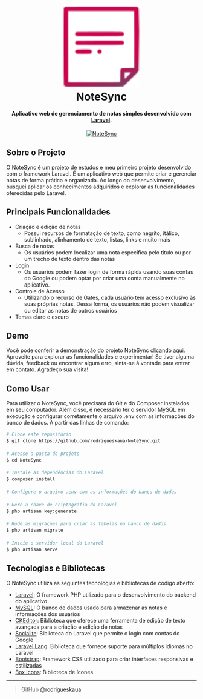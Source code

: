 

<h1 align="center">
  <br>
  <a href="https://notesync.kauarodrigues.com"><img src="https://raw.githubusercontent.com/rodrigueskaua/Assets-For-Readmes/master/NoteSync/favicon.svg" alt="NoteSync" width="200"></a>
  <br>
  NoteSync
  <br>
</h1>

<h4 align="center">Aplicativo web de gerenciamento de notas simples desenvolvido com <a href="https://laravel.com" target="_blank">Laravel</a>.</h4>
<div align="center">
  <a  href="https://notesync.kauarodrigues.com.br"><img src="https://raw.githubusercontent.com/rodrigueskaua/Assets-For-Readmes/master/NoteSync/NoteSync-Show.gif" alt="NoteSync"></a>
</div>

## Sobre o Projeto
O NoteSync é um projeto de estudos e meu primeiro projeto desenvolvido com o framework Laravel. É um aplicativo web que permite criar e gerenciar notas de forma prática e organizada. Ao longo do desenvolvimento, busquei aplicar os conhecimentos adquiridos e explorar as funcionalidades oferecidas pelo Laravel.

## Principais Funcionalidades
- Criação e edição de notas
    -   Possui recursos de formatação de texto, como negrito, itálico, sublinhado, alinhamento de texto, listas, links e muito mais
-   Busca de notas
    -   Os usuários podem localizar uma nota específica pelo título ou por um trecho de texto dentro das notas
-   Login
    -   Os usuários podem fazer login de forma rápida usando suas contas do Google ou podem optar por criar uma conta manualmente no aplicativo.
-   Controle de Acesso
    -   Utilizando o recurso de Gates, cada usuário tem acesso exclusivo às suas próprias notas. Dessa forma, os usuários não podem visualizar ou editar as notas de outros usuários
-   Temas claro e escuro

## Demo
Você pode conferir a demonstração do projeto NoteSync <a  href="https://notesync.kauarodrigues.com.br">clicando aqui</a>. Aproveite para explorar as funcionalidades e experimentar! Se tiver alguma dúvida, feedback ou encontrar algum erro, sinta-se à vontade para entrar em contato. Agradeço sua visita!

## Como Usar
Para utilizar o NoteSync, você precisará do Git e do Composer instalados em seu computador. Além disso, é necessário ter o servidor MySQL em execução e configurar corretamente o arquivo .env com as informações do banco de dados. A partir das linhas de comando:

```bash
# Clone este repositório
$ git clone https://github.com/rodrigueskaua/NoteSync.git

# Acesse a pasta do projeto
$ cd NoteSync

# Instale as dependências do Laravel
$ composer install

# Configure o arquivo .env com as informações do banco de dados

# Gere a chave de criptografia do Laravel
$ php artisan key:generate

# Rode as migrações para criar as tabelas no banco de dados
$ php artisan migrate

# Inicie o servidor local do Laravel
$ php artisan serve
```
## Tecnologias e Bibliotecas
O NoteSync utiliza as seguintes tecnologias e bibliotecas de código aberto:

-   [Laravel](https://laravel.com/): O framework PHP utilizado para o desenvolvimento do backend do aplicativo
-   [MySQL](https://www.mysql.com/): O banco de dados usado para armazenar as notas e informações dos usuários
-   [CKEditor](https://ckeditor.com/): Biblioteca  que oferece uma ferramenta de edição de texto avançada para a criação e edição de notas
-   [Socialite](https://laravel.com/docs/8.x/socialite): Biblioteca do Laravel que permite o login com contas do Google
-   [Laravel Lang](https://github.com/caouecs/Laravel-lang): Biblioteca que fornece suporte para múltiplos idiomas no Laravel
-   [Bootstrap](https://getbootstrap.com/): Framework CSS utilizado para criar interfaces responsivas e estilizadas
-   [Box Icons](https://boxicons.com/): Biblioteca de ícones

---
> GitHub [@rodrigueskaua](https://github.com/rodrigueskaua) 


